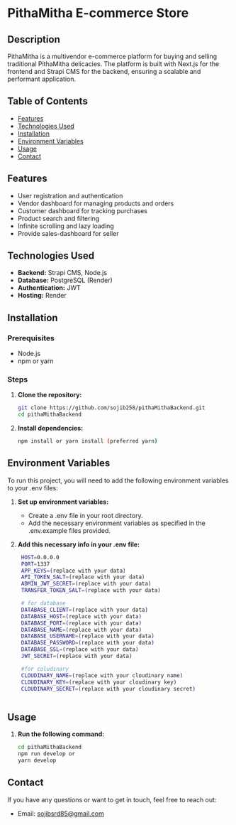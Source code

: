 # PithaMitha E-commerce Store

## Description
PithaMitha is a multivendor e-commerce platform for buying and selling traditional PithaMitha delicacies. The platform is built with Next.js for the frontend and Strapi CMS for the backend, ensuring a scalable and performant application.

## Table of Contents
- [Features](#features)
- [Technologies Used](#technologies-used)
- [Installation](#installation)
- [Environment Variables](#environment-variables)
- [Usage](#usage)
- [Contact](#contact)

## Features
- User registration and authentication
- Vendor dashboard for managing products and orders
- Customer dashboard for tracking purchases
- Product search and filtering
- Infinite scrolling and lazy loading
- Provide sales-dashboard for seller

## Technologies Used
- **Backend:** Strapi CMS, Node.js
- **Database:** PostgreSQL (Render)
- **Authentication:** JWT
- **Hosting:** Render

## Installation

### Prerequisites
- Node.js
- npm or yarn


### Steps
1. **Clone the repository:**
   ```bash
   git clone https://github.com/sojib258/pithaMithaBackend.git
   cd pithaMithaBackend

   
2. **Install dependencies:**
   ```bash
   npm install or yarn install (preferred yarn)


## Environment Variables
To run this project, you will need to add the following environment variables to your .env files:

1. **Set up environment variables:**
   - Create a .env file in your root directory.
   - Add the necessary environment variables as specified in the .env.example files provided.

2. **Add this necessary info in your .env file:**
   ```bash
    HOST=0.0.0.0
    PORT=1337
    APP_KEYS=(replace with your data)
    API_TOKEN_SALT=(replace with your data)
    ADMIN_JWT_SECRET=(replace with your data)
    TRANSFER_TOKEN_SALT=(replace with your data)
   
    # for database
    DATABASE_CLIENT=(replace with your data)
    DATABASE_HOST=(replace with your data)
    DATABASE_PORT=(replace with your data)
    DATABASE_NAME=(replace with your data)
    DATABASE_USERNAME=(replace with your data)
    DATABASE_PASSWORD=(replace with your data)
    DATABASE_SSL=(replace with your data)
    JWT_SECRET=(replace with your data)

    #for coludinary
    CLOUDINARY_NAME=(replace with your cloudinary name)
    CLOUDINARY_KEY=(replace with your cloudinary key)
    CLOUDINARY_SECRET=(replace with your cloudinary secret)



## Usage

1. **Run the following command:**
   ```bash
   cd pithaMithaBackend
   npm run develop or
   yarn develop

## Contact
If you have any questions or want to get in touch, feel free to reach out:
 - Email: sojibsrd85@gmail.com

